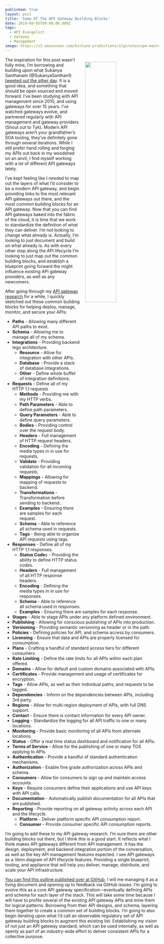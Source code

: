 ```yaml
---
published: true
layout: post
title: 'Some Of The API Gateway Building Blocks'
date: 2019-08-05T09:00:00.000Z
tags:
  - API Evangelist
  - Gateway
  - Management
image: https://s3.amazonaws.com/kinlane-productions/algorotoscope-master/udnie-IMG_8312.jpg
---
```

<img src="{{ page.image }}" width="45%" align="right" style="padding: 15px;" />
The inspiration for this post wasn't fully mine, I’m borrowing and building upon what Sukanya Santhanam (@SukanyaSanthan1) <a href="https://twitter.com/SukanyaSanthan1/status/1151424256300859392">tweeted out the other day</a>. It is a good idea, and something that should be open sourced and moved forward. I’ve been studying with API management since 2010, and using gateways for over 15 years. I’ve watched gateways evolve, and partnered regularly with API management and gateway providers (Shout out to Tyk). Modern API gateways aren’t your grandfather’s SOA tooling, they’ve definitely gone through several iterations. While I still prefer hand rolling and forging my APIs out back in my woodshed on an anvil, I find myself working with a lot of different API gateways lately.

I’ve kept feeling like I needed to map out the layers of what I’d consider to be a modern API gateway, and begin providing links to the most relevant API gateways out there, and the most common building blocks for an API gateway. Now that you can find API gateways baked into the fabric of the cloud, it is time that we work to standardize the definition of what they can deliver. I’m not looking to change what already is. Actually, I’m looking to just document and build on what already is. As with every other stop along the API lifecycle I’m looking to just map out the common building blocks, and establish a blueprint going forward the might influence existing API gateway providers, as well as any newcomers.

After going through my <a href="http://gateway.apievangelist.com/">API gateway research</a> for a while, I quickly sketched out these common building blocks for helping deploy, manage, monitor, and secure your APIs:

- **Paths** - Allowing many different API paths to exist.
- **Schema** - Allowing me to manage all of my schema.
- **Integrations** - Providing backend lego architecture.
    - **Resource** - Allow for integration with other APIs.
    - **Database** - Provide a stack of database integrations.
    - **Other** - Define whole buffet of integration definitions.
- **Requests** - Define all of my HTTP 1.1 requests
    - **Methods** - Providing me with my HTTP verbs.
    - **Path Parameters** - Able to define path parameters.
    - **Query Parameters** - Able to define query parameters.
    - **Bodies** - Providing control over the request body.
    - **Headers** - Full management of HTTP request headers.
    - **Encoding** - Defining the media types in in use for requests.
    - **Validate** - Providing validation for all incoming requests.
    - **Mappings** - Allowing for mapping of requests to backend.
    - **Transformations** - Transformation before sending to backend..
    - **Examples** - Ensuring there are samples for each request.
    - **Schema** - Able to reference all schema used in requests.
    - **Tags** - Being able to organize API requests using tags.
- **Responses** - Define all of my HTTP 1.1 responses.
    - **Status Code**s - Providing the ability to define HTTP status codes.
    - **Headers** - Full management of all HTTP response headers.
    - **Encoding** - Defining the media types in in use for responses.
    - **Schema** - Able to reference all schema used in responses.
    - **Examples** - Ensuring there are samples for each response.
- **Stages** - Able to stage APIs under any platform defined environment.
- **Publishing** - Allowing for conscious publishing of APIs into production.
- **Versioning** - Providing semantic versioning as header or in the path.
- **Policies** - Defining policies for API, and schema access by consumers.
- **Licensing** - Ensure that data and APIs are properly licensed for consumption.
- **Plans** - Crafting a handful of standard access tiers for different consumers.
- **Rate Limiting** - Define the rate limits for all APIs within each plan offered.
- **Domains** - Allow for default and custom domains associated with APIs.
- **Certificates** - Provide management and usage of certificates for encryption.
- **Tags** - Allow APIs, as well as their individual paths, and requests to be tagged.
- **Dependencies** - Inform on the dependencies between APIs, including 3rd party.
- **Regions** - Allow for multi-region deployment of APIs, with full DNS support.
- **Contact** - Ensure there is contact information for every API owner.
- **Logging** - Standardize the logging for all API traffic to one or many locations.
- **Monitoring** - Provide basic monitoring of all APIs from alternate locations.
- **Status** - Offer a real time status dashboard and notification for all APIs.
- **Terms of Service** - Allow for the publishing of one or many TOS applying to APIs.
- **Authentication** - Provide a handful of standard authentication mechanisms.
- **Authorization** - Enable fine grade authorization across APIs and schema.
- **Consumers** - Allow for consumers to sign up and maintain access accounts.
- **Keys** - Require consumers define their applications and use API keys with API calls.
- **Documentation** - Automatically publish documentation for all APIs that are published.
- **Reporting** - Provide reporting on all gateway activity across each API and the lifecycle.
    - **Platform** - Deliver platform specific API consumption report.
    - **Consumer** - Provide consumer specific API consumption reports.

I’m going to add these to my API gateway research. I’m sure there are other building blocks out there, but I think this is a good start. It reflects what I think makes API gateways different from API management. It has the design, deployment, and backend integration portion of the conversation, as well as the key API management features expected. I see API gateways as a Venn diagram of API lifecycle features. Providing a single blueprint, tooling, and appliance that will help you deliver, manage, distribute, and scale your API infrastructure.

<a href="https://github.com/api-evangelist/api-gateway-blueprint">You can find this outline published over at GitHub</a>. I will me managing it as a living document and opening up to feedback via GitHub issues. I’m going to evolve this as a core API gateway specification—eventually defining APIs and schema for each layer of the stack. This will take some time because I will have to profile several of the existing API gateway APIs and mine them for logical patterns. Borrowing from their API designs, and schema, layering them together to create a common set of building blocks. I’m going to also begin iterating upon what I’d call an observable regulatory set of API gateway building blocks to augment this existing list. Establishing my vision of not just an API gateway standard, which can be used internally, as well as openly as part of an industry-wide effort to deliver consistent APIs for a collective purpose.
